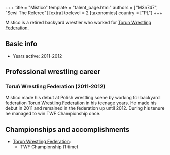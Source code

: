 +++
title = "Mistico"
template = "talent_page.html"
authors = ["M3n747", "Sewi The Referee"]
[extra]
toclevel = 2
[taxonomies]
country = ["PL"]
+++

Mistico is a retired backyard wrestler who worked for [Toruń Wrestling Federation](@/o/twf.md).

## Basic info 

* Years active: 2011-2012

## Professional wrestling career

### Toruń Wrestling Federation (2011-2012)

Mistico made his debut at Polish wrestling scene by working for backyard federation [Toruń Wrestling Federation](@/o/twf.md) in his teenage years. He made his debut in 2011 and remained in the federation up until 2012. During his tenure he managed to win TWF Championship once.

## Championships and accomplishments

* [Toruń Wrestling Federation](@/o/twf.md):
  - TWF Championship (1 time)
